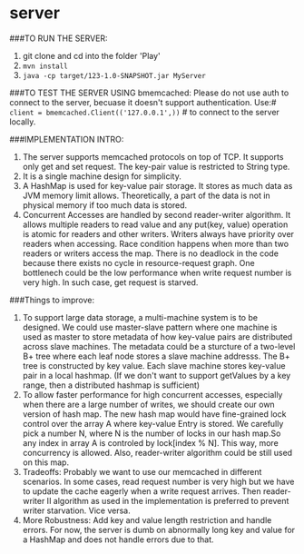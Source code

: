 # server

###TO RUN THE SERVER:

  1. git clone and cd into the folder 'Play'
  2. `mvn install`
  3. `java -cp target/123-1.0-SNAPSHOT.jar MyServer`
  
###TO TEST THE SERVER USING bmemcached:
  Please do not use auth to connect to the server, becuase it doesn't support authentication.
  Use:#
  `client = bmemcached.Client(('127.0.0.1',))` #
  to connect to the server locally.
  
###IMPLEMENTATION INTRO:
  1. The server supports memcached protocols on top of TCP. It supports only get and set request. 
  The key-pair value is restricted to String type.
  2. It is a single machine design for simplicity.
  3. A HashMap is used for key-value pair storage. It stores as much data as JVM memory limit allows. 
  Theoretically, a part of the data is not in physical memory if too much data is stored. 
  4. Concurrent Accesses are handled by second reader-writer algorithm. It allows multiple readers to read value and any put(key, value) operation is atomic for readers and other writers. Writers always have priority over readers when accessing. Race condition happens when more than two readers or writers access the map. 
There is no deadlock in the code because there exists no cycle in resource-request graph. One bottlenech could be
the low performance when write request number is very high. In such case, get request is starved.
  
###Things to improve:
  1. To support large data storage, a multi-machine system is to be designed. We could use master-slave pattern where one machine is used as master to store metadata of how key-value pairs are distributed across slave machines. The metadata could be a sturcture of a two-level B+ tree where each leaf node stores a slave machine addresss. The B+ tree is constructed by key value. Each slave machine stores key-value pair in a local hashmap. (If we don't 
want to support getValues by a key range, then a distributed hashmap is sufficient)
  2. To allow faster performance for high concurrent accesses, especially when there are a large number of writes, 
  we should create our own version of hash map. The new hash map would have fine-grained lock control over the array A where key-value Entry is stored. We carefully pick a number N, where N is the number of locks in our hash map.So any index in array A is controled by lock[index % N]. This way, more concurrency is allowed. Also, reader-writer algorithm could be still used on this map.
  3. Tradeoffs: Probably we want to use our memcached in different scenarios. In some cases, read request number is very high but we have to update the cache eagerly when a write request arrives. Then reader-writer II algorithm as used in the implementation is preferred to prevent writer starvation. Vice versa. 
  4. More Robustness: Add key and value length restriction and handle errors. For now, the server is dumb 
  on abnormally long key and value for a HashMap and does not handle errors due to that.
  
